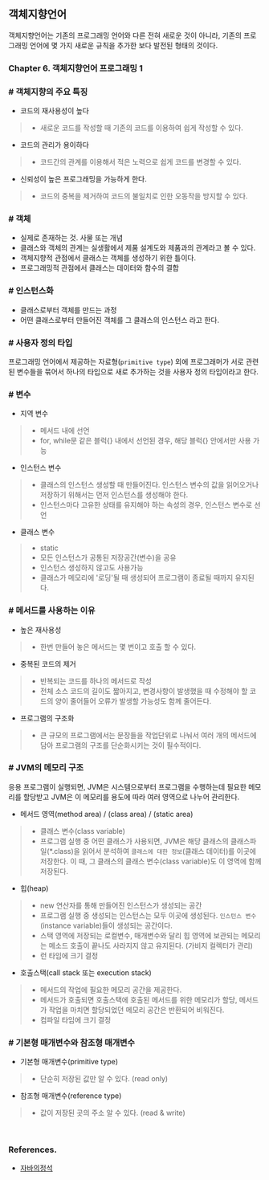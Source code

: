 ## 객체지향언어
객체지향언어는 기존의 프로그래밍 언어와 다른 전혀 새로운 것이 아니라, 기존의 프로그래밍 언어에 몇 가지 새로운 규칙을 추가한 보다 발전된 형태의 것이다.

### Chapter 6. 객체지향언어 프로그래밍 1

### \# 객체지향의 주요 특징
- 코드의 재사용성이 높다
>- 새로운 코드를 작성할 때 기존의 코드를 이용하여 쉽게 작성할 수 있다.
- 코드의 관리가 용이하다
>- 코드간의 관계를 이용해서 적은 노력으로 쉽게 코드를 변경할 수 있다.
- 신뢰성이 높은 프로그래밍을 가능하게 한다.
>- 코드의 중복을 제거하여 코드의 불일치로 인한 오동작을 방지할 수 있다.

### \# 객체
- 실제로 존재하는 것. 사물 또는 개념
- 클래스와 객체의 관계는 실생활에서 제품 설계도와 제품과의 관계라고 볼 수 있다.
- 객체지향적 관점에서 클래스는 객체를 생성하기 위한 틀이다.
- 프로그래밍적 관점에서 클래스는 데이터와 함수의 결합

### \# 인스턴스화
- 클래스로부터 객체를 만드는 과정
- 어떤 클래스로부터 만들어진 객체를 그 클래스의 인스턴스 라고 한다.

### \# 사용자 정의 타입
프로그래밍 언어에서 제공하는 자료형(`primitive type`) 외에 프로그래머가 서로 관련된 변수들을 묶어서 하나의 타입으로 새로 추가하는 것을 사용자 정의 타입이라고 한다.

### \# 변수
- 지역 변수
>- 메서드 내에 선언
>- for, while문 같은 블럭{} 내에서 선언된 경우, 해당 블럭{} 안에서만 사용 가능
- 인스턴스 변수
>- 클래스의 인스턴스 생성할 때 만들어진다. 인스턴스 변수의 값을 읽어오거나 저장하기 위해서는 먼저 인스턴스를 생성해야 한다.
>- 인스턴스마다 고유한 상태를 유지해야 하는 속성의 경우, 인스턴스 변수로 선언
- 클래스 변수
>- static
>- 모든 인스턴스가 공통된 저장공간(변수)을 공유
>- 인스턴스 생성하지 않고도 사용가능
>- 클래스가 메모리에 '로딩'될 때 생성되어 프로그램이 종료될 때까지 유지된다.

### \# 메서드를 사용하는 이유
- 높은 재사용성
>- 한번 만들어 놓은 메서드는 몇 번이고 호출 할 수 있다.
- 중복된 코드의 제거
>- 반복되는 코드를 하나의 메서드로 작성
>- 전체 소스 코드의 길이도 짧아지고, 변경사항이 발생했을 때 수정해야 할 코드의 양이 줄어들어 오류가 발생할 가능성도 함께 줄어든다.
- 프로그램의 구조화
>- 큰 규모의 프로그램에서는 문장들을 작업단위로 나눠서 여러 개의 메서드에 담아 프로그램의 구조를 단순화시키는 것이 필수적이다.

### \# JVM의 메모리 구조
응용 프로그램이 실행되면, JVM은 시스템으로부터 프로그램을 수행하는데 필요한 메모리를 할당받고 JVM은 이 메모리를 용도에 따라 여러 영역으로 나누어 관리한다.
- 메서드 영역(method area) / (class area) / (static area)
> - 클래스 변수(class variable)
> - 프로그램 실행 중 어떤 클래스가 사용되면, JVM은 해당 클래스의 클래스파일(*.class)을 읽어서 분석하여 `클래스에 대한 정보`(클래스 데이터)를 이곳에 저장한다. 이 때, 그 클래스의 클래스 변수(class variable)도 이 영역에 함께 저장된다.
- 힙(heap)
> - new 연산자를 통해 만들어진 인스턴스가 생성되는 공간
> - 프로그램 실행 중 생성되는 인스턴스는 모두 이곳에 생성된다. `인스턴스 변수`(instance variable)들이 생성되는 공간이다.
>- 스택 영역에 저장되는 로컬변수, 매개변수와 달리 힙 영역에 보관되는 메모리는 메소드 호출이 끝나도 사라지지 않고 유지된다. (가비지 컬렉터가 관리)
>- 런 타임에 크기 결정 
- 호출스택(call stack 또는 execution stack)
>- 메서드의 작업에 필요한 메모리 공간을 제공한다.
>- 메서드가 호출되면 호출스택에 호출된 메서드를 위한 메모리가 할당, 메서드가 작업을 마치면 할당되었던 메모리 공간은 반환되어 비워진다.
>- 컴파일 타임에 크기 결정

### \# 기본형 매개변수와 참조형 매개변수
- 기본형 매개변수(primitive type)
>- 단순히 저장된 값만 알 수 있다. (read only)
- 참조형 매개변수(reference type)
>- 값이 저장된 곳의 주소 알 수 있다. (read & write)

<br />

### References.
- [자바의정석](https://www.aladin.co.kr/shop/wproduct.aspx?ItemId=76083001)